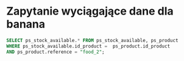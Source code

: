 # Zapytanie wyciągające dane dla banana
```sql
SELECT ps_stock_available.* FROM ps_stock_available, ps_product
WHERE ps_stock_available.id_product =  ps_product.id_product
AND ps_product.reference = "food_2";
```
